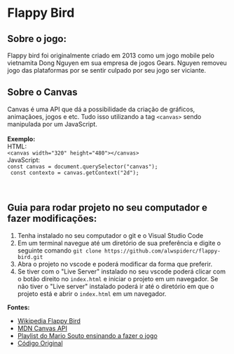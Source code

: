 # Flappy Bird 
## Sobre o jogo:
Flappy bird foi originalmente criado em 2013 como um jogo mobile pelo vietnamita Dong Nguyen em sua empresa de jogos Gears.
Nguyen removeu jogo das plataformas por se sentir culpado por seu jogo ser viciante.
<br>

## Sobre o Canvas
Canvas é uma API que dá a possibilidade da criação de gráficos, animaçãoes, jogos e etc. Tudo isso utilizando a tag `<canvas>` sendo manipulada por um JavaScript.
<br>
<br>
<strong>Exemplo:</strong>
<br>
HTML:
<br>
`<canvas width="320" height="480"></canvas>` 
<br>
JavaScript:
<br>
`const canvas = document.querySelector("canvas");
`<br>`
const contexto = canvas.getContext("2d");`

<br>

## Guia para rodar projeto no seu computador e fazer modificações:
1. Tenha instalado no seu computador o git e o Visual Studio Code
2. Em um terminal navegue até um diretório de sua preferência e digite o seguinte comando `git clone https://github.com/alwspiderc/flappy-bird.git`
3. Abra o projeto no vscode e poderá modificar da forma que preferir.
4. Se tiver com o "Live Server" instalado no seu vscode poderá clicar com o botão direito no `index.html` e iniciar o projeto em um navegador. Se não tiver o "Live server" instalado poderá ir até o diretório em que o projeto está e abrir o `index.html` em um navegador.

<strong>Fontes:</strong> 
* [Wikipedia Flappy Bird
](https://en.wikipedia.org/wiki/Flappy_Bird)
* [MDN Canvas API
](https://developer.mozilla.org/pt-BR/docs/Web/API/Canvas_API)
* [Playlist do Mario Souto ensinando a fazer o jogo
](https://www.youtube.com/playlist?list=PLTcmLKdIkOWmeNferJ292VYKBXydGeDej)
* [Código Original](https://github.com/omariosouto/flappy-bird-devsoutinho)
